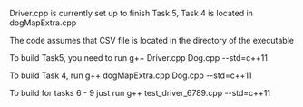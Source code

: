 
Driver.cpp is currently set up to finish Task 5, Task 4 is located in dogMapExtra.cpp

The code assumes that CSV file is located in the directory of the executable

To build Task5, you need to run g++ Driver.cpp Dog.cpp --std=c++11

To build Task 4, run g++ dogMapExtra.cpp Dog.cpp --std=c++11

To build for tasks 6 - 9 just run  g++ test_driver_6789.cpp --std=c++11
